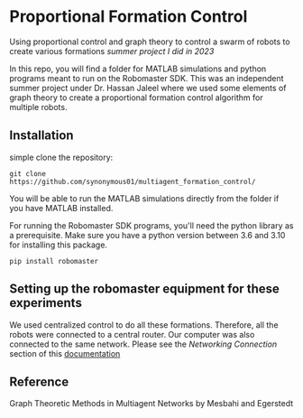 # Proportional Formation Control 
Using proportional control and graph theory to control a swarm of robots to create various formations
_summer project I did in 2023_

In this repo, you will find a folder for MATLAB simulations and python programs meant to run on the Robomaster SDK. This was an independent summer project under Dr. Hassan Jaleel where we used some elements of graph theory
to create a proportional formation control algorithm for multiple robots. 

## Installation

simple clone the repository:
```
git clone https://github.com/synonymous01/multiagent_formation_control/
```

You will be able to run the MATLAB simulations directly from the folder if you have MATLAB installed.

For running the Robomaster SDK programs, you'll need the python library as a prerequisite. Make sure you have a python version between 3.6 and 3.10 for installing this package.
```
pip install robomaster
```

## Setting up the robomaster equipment for these experiments
We used centralized control to do all these formations. Therefore, all the robots were connected to a central router. Our computer was also connected to the same network.
Please see the *Networking Connection* section of this [documentation](https://robomaster-dev.readthedocs.io/en/latest/python_sdk/connection.html)

## Reference
Graph Theoretic Methods in Multiagent Networks by Mesbahi and Egerstedt
